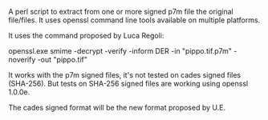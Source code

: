 A perl script to extract from one or more signed p7m file the original file/files. It uses openssl command line tools available on multiple platforms.

It uses the command proposed by Luca Regoli:

openssl.exe  smime -decrypt -verify -inform DER -in "pippo.tif.p7m" -noverify -out "pippo.tif"

It works with the p7m signed files, it's not tested on cades signed files (SHA-256). But tests on SHA-256 signed files are working using openssl 1.0.0e.

The cades signed format will be the new format proposed by U.E.